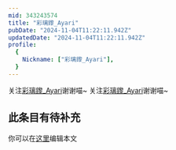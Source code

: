```yaml
---
mid: 343243574
title: "彩璃鑗_Ayari"
pubDate: "2024-11-04T11:22:11.942Z"
updatedDate: "2024-11-04T11:22:11.942Z"
profile:
  {
    Nickname: ["彩璃鑗_Ayari"],
  }
---
```


关注[彩璃鑗_Ayari](https://space.bilibili.com/343243574)谢谢喵~ 关注[彩璃鑗_Ayari](https://space.bilibili.com/343243574)谢谢喵~

## 此条目有待补充
你可以在[这里](https://github.com/Yuhanawa/VTuber.ICU-Content/edit/master/v/彩璃鑗_Ayari/index.md)编辑本文
